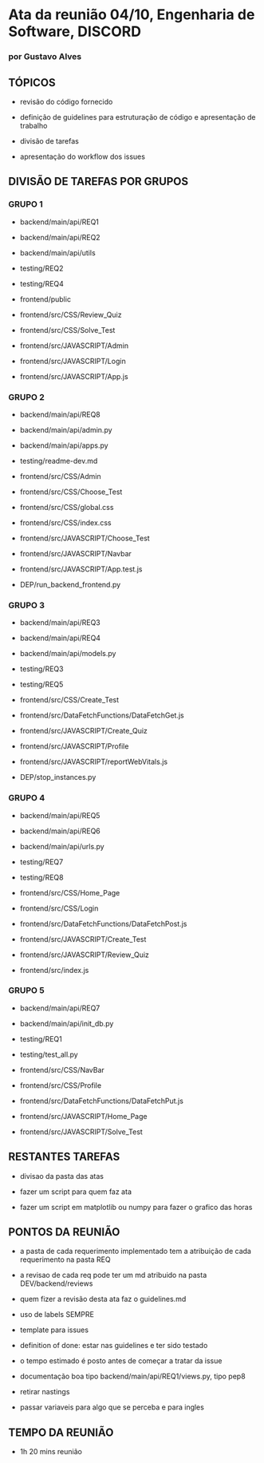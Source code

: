 #   Ata da reunião 04/10, Engenharia de Software, DISCORD  #
### por Gustavo Alves

##  TÓPICOS  ##

- revisão do código fornecido

- definição de guidelines para estruturação de código e apresentação de trabalho

- divisão de tarefas

- apresentação do workflow dos issues

## DIVISÃO DE TAREFAS POR GRUPOS ##

### GRUPO 1 ###

- backend/main/api/REQ1

- backend/main/api/REQ2

- backend/main/api/utils

- testing/REQ2

- testing/REQ4

- frontend/public

- frontend/src/CSS/Review_Quiz

- frontend/src/CSS/Solve_Test

- frontend/src/JAVASCRIPT/Admin

- frontend/src/JAVASCRIPT/Login

- frontend/src/JAVASCRIPT/App.js

### GRUPO 2 ###

- backend/main/api/REQ8

- backend/main/api/admin.py

- backend/main/api/apps.py

- testing/readme-dev.md

- frontend/src/CSS/Admin

- frontend/src/CSS/Choose_Test

- frontend/src/CSS/global.css

- frontend/src/CSS/index.css

- frontend/src/JAVASCRIPT/Choose_Test

- frontend/src/JAVASCRIPT/Navbar

- frontend/src/JAVASCRIPT/App.test.js

- DEP/run_backend_frontend.py

### GRUPO 3 ###

- backend/main/api/REQ3

- backend/main/api/REQ4

- backend/main/api/models.py

- testing/REQ3

- testing/REQ5

- frontend/src/CSS/Create_Test

- frontend/src/DataFetchFunctions/DataFetchGet.js

- frontend/src/JAVASCRIPT/Create_Quiz

- frontend/src/JAVASCRIPT/Profile

- frontend/src/JAVASCRIPT/reportWebVitals.js

- DEP/stop_instances.py

### GRUPO 4 ###

- backend/main/api/REQ5

- backend/main/api/REQ6

- backend/main/api/urls.py

- testing/REQ7

- testing/REQ8

- frontend/src/CSS/Home_Page

- frontend/src/CSS/Login

- frontend/src/DataFetchFunctions/DataFetchPost.js

- frontend/src/JAVASCRIPT/Create_Test

- frontend/src/JAVASCRIPT/Review_Quiz

- frontend/src/index.js

### GRUPO 5 ###

- backend/main/api/REQ7

- backend/main/api/init_db.py

- testing/REQ1

- testing/test_all.py

- frontend/src/CSS/NavBar

- frontend/src/CSS/Profile

- frontend/src/DataFetchFunctions/DataFetchPut.js

- frontend/src/JAVASCRIPT/Home_Page

- frontend/src/JAVASCRIPT/Solve_Test

## RESTANTES TAREFAS ##

- divisao da pasta das atas

- fazer um script para quem faz ata

- fazer um script em matplotlib ou numpy para fazer o grafico das horas

## PONTOS DA REUNIÃO ##

- a pasta de cada requerimento implementado tem a atribuição de cada requerimento na pasta REQ

- a revisao de cada req pode ter um md atribuido na pasta DEV/backend/reviews

- quem fizer a revisão desta ata faz o guidelines.md

- uso de labels SEMPRE

- template para issues

- definition of done: estar nas guidelines e ter sido testado

- o tempo estimado é posto antes de começar a tratar da issue

- documentação boa tipo backend/main/api/REQ1/views.py, tipo pep8

- retirar nastings

- passar variaveis para algo que se perceba e para ingles

## TEMPO DA REUNIÃO ##

- 1h 20 mins reunião
